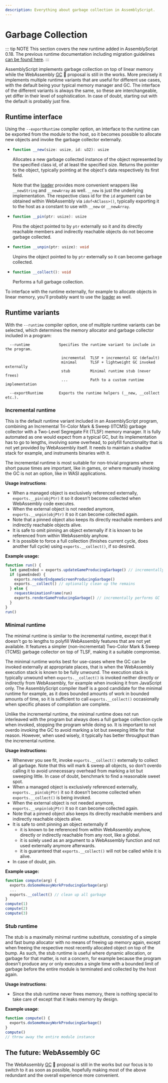 ```yaml
---
description: Everything about garbage collection in AssemblyScript.
---
```


# Garbage Collection

::: tip NOTE
This section covers the new runtime added in AssemblyScript 0.18. The previous runtime documentation including migration guidelines [can be found here](./runtime.md).
:::

AssemblyScript implements garbage collection on top of linear memory while the WebAssembly [GC](https://github.com/WebAssembly/gc) 🦄 proposal is still in the works. More precisely it implements multiple runtime variants that are useful for different use cases, with the default being your typical memory manager and GC. The interface of the different variants is always the same, so these are interchangeable, yet differ in their level of sophistication. In case of doubt, starting out with the default is probably just fine.

## Runtime interface

Using the `--exportRuntime` compiler option, an interface to the runtime can be exported from the module to the host, so it becomes possible to allocate new objects and invoke the garbage collector externally.

* ```ts
  function __new(size: usize, id: u32): usize
  ```
  Allocates a new garbage collected instance of the object represented by the specified class id, of at least the specified size. Returns the pointer to the object, typically pointing at the object's data respectively its first field.

  Note that the [loader](./loader.md) provides more convenient wrappers like `__newString` and `__newArray` as well. `__new` is just the underlying implementation. The respective class id for the `id` argument can be obtained within WebAssembly via `idof<AClass>()`, typically exporting it to the host as a constant to use with `__new` or `__newArray`.

* ```ts
  function __pin(ptr: usize): usize
  ```
  Pins the object pointed to by `ptr` externally so it and its directly reachable members and indirectly reachable objects do not become garbage collected.

* ```ts
  function __unpin(ptr: usize): void
  ```
  Unpins the object pointed to by `ptr` externally so it can become garbage collected.

* ```ts
  function __collect(): void
  ```
  Performs a full garbage collection.

To interface with the runtime externally, for example to allocate objects in linear memory, you'll probably want to use the [loader](./loader.md) as well.

## Runtime variants

With the `--runtime` compiler option, one of multiple runtime variants can be selected, which determines the memory allocator and garbage collector included in a program:

```
  --runtime             Specifies the runtime variant to include in the program.

                         incremental  TLSF + incremental GC (default)
                         minimal      TLSF + lightweight GC invoked externally
                         stub         Minimal runtime stub (never frees)
                         ...          Path to a custom runtime implementation

  --exportRuntime       Exports the runtime helpers (__new, __collect etc.).
```

### Incremental runtime

This is the default runtime variant included in an AssemblyScript program, combining an Incremental Tri-Color Mark & Sweep (ITCMS) garbage collector with a Two-Level Segregate Fit (TLSF) memory manager. It is fully automated as one would expect from a typical GC, but its implementation has to go to lengths, involving some overhead, to polyfill functionality that is not yet provided by WebAssembly itself. It needs to maintain a shadow stack for example, and instruments binaries with it.

The incremental runtime is most suitable for non-trivial programs where short pause times are important, like in games, or where manually invoking the GC is not an option, like in WASI applications.

**Usage instructions**:

* When a managed object is exclusively referenced externally, `exports.__pin(objPtr)` it so it doesn't become collected when WebAssembly code executes.
* When the external object is not needed anymore, `exports.__unpin(objPtr)` it so it can become collected again.
* Note that a pinned object also keeps its directly reachable members and indirectly reachable objects alive.
* It is safe to omit pinning an object externally if it is known to be referenced from within WebAssembly anyhow.
* It is possible to force a full collection (finishes current cycle, does another full cycle) using `exports.__collect()`, if so desired.

**Example usage:**

```js
function run() {
  let gameEnded = exports.updateGameProducingGarbage() // incrementally performs GC
  if (gameEnded) {
    exports.renderEndgameScreenProducingGarbage()
    exports.__collect() // optionally clean up the remains
  } else {
    requestAnimationFrame(run)
    exports.renderGameProducingGarbage() // incrementally performs GC
  }
}
run()
```

### Minimal runtime

The minimal runtime is similar to the incremental runtime, except that it doesn't go to lengths to polyfill WebAssembly features that are not yet available. It features a simpler (non-incremental) Two-Color Mark & Sweep (TCMS) garbage collector on top of TLSF, making it a suitable compromise.

The minimal runtime works best for use-cases where the GC can be invoked externally at appropriate places, that is when the WebAssembly execution stack is known to be fully unwound. The execution stack is typically unwound when `exports.__collect()` is invoked neither directly or indirectly from WebAssembly, for example when invoking it from JavaScript only. The AssemblyScript compiler itself is a good candidate for the minimal runtime for example, as it does bounded amounts of work in bounded amounts of time, so it is sufficient to call `exports.__collect()` occasionally when specific phases of compilation are complete.

Unlike the incremental runtime, the minimal runtime does not run interleaved with the program but always does a full garbage collection cycle when invoked, stopping the program while doing so. It is important to not overdo invoking the GC to avoid marking a lot but sweeping little for that reason. However, when used wisely, it typically has better throughput than the incremental runtime.

**Usage instructions:**

* Whenever you see fit, invoke `exports.__collect()` externally to collect all garbage. Note that this will mark & sweep all objects, so don't overdo calling it to avoid unnecessary overhead from marking a lot but sweeping little. In case of doubt, benchmark to find a reasonable sweet spot.
* When a managed object is exclusively referenced externally, `exports.__pin(objPtr)` it so it doesn't become collected when `exports.__collect()` is being invoked.
* When the external object is not needed anymore, `exports.__unpin(objPtr)` it so it can become collected again.
* Note that a pinned object also keeps its directly reachable members and indirectly reachable objects alive.
* It is safe to omit pinning an object externally if
  * it is known to be referenced from within WebAssembly anyhow, directly or indirectly reachable from any root, like a global.
  * it is solely used as an argument to a WebAssembly function and not used externally anymore afterwards.
  * it is guaranteed that `exports.__collect()` will not be called while it is alive.
* In case of doubt, pin.

**Example usage:**

```js
function compute(arg) {
  exports.doSomeHeavyWorkProducingGarbage(arg)
  ...
  exports.__collect() // clean up all garbage
}
compute(1)
compute(2)
compute(3)
```

### Stub runtime

The stub is a maximally minimal runtime substitute, consisting of a simple and fast bump allocator with no means of freeing up memory again, except when freeing the respective most recently allocated object on top of the bump. As such, the stub runtime is useful where dynamic allocation, or garbage for that matter, is not a concern, for example because the program doesn't produce any or only executes a single time with a bounded limit of garbage before the entire module is terminated and collected by the host again.

**Usage instructions**:

* Since the stub runtime never frees memory, there is nothing special to take care of except that it leaks memory by design.

**Example usage**:

```js
function compute() {
  exports.doSomeHeavyWorkProducingGarbage()
}
compute()
// throw away the entire module instance
```

## The future: WebAssembly GC

The WebAssembly [GC](https://github.com/WebAssembly/gc) 🦄 proposal is still in the works but our focus is to switch to it as soon as possible, hopefully making most of the above redundant and the overall experience more convenient.
